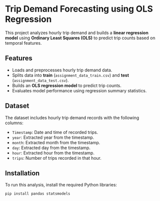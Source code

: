 # Trip Demand Forecasting using OLS Regression

This project analyzes hourly trip demand and builds a **linear regression model** using **Ordinary Least Squares (OLS)** to predict trip counts based on temporal features.

## Features
- Loads and preprocesses hourly trip demand data.
- Splits data into **train** (`assignment_data_train.csv`) and **test** (`assignment_data_test.csv`).
- Builds an **OLS regression model** to predict trip counts.
- Evaluates model performance using regression summary statistics.

## Dataset
The dataset includes hourly trip demand records with the following columns:
- `Timestamp`: Date and time of recorded trips.
- `year`: Extracted year from the timestamp.
- `month`: Extracted month from the timestamp.
- `day`: Extracted day from the timestamp.
- `hour`: Extracted hour from the timestamp.
- `trips`: Number of trips recorded in that hour.

## Installation
To run this analysis, install the required Python libraries:

```bash
pip install pandas statsmodels
